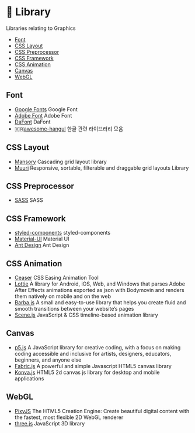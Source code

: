# 📕 Library

Libraries relating to Graphics

- [Font](#font)
- [CSS Layout](#css-layout)
- [CSS Preprocessor](#css-preprocessor)
- [CSS Framework](#css-framework)
- [CSS Animation](#css-animation)
- [Canvas](#canvas)
- [WebGL](#webgl)

## Font

- [Google Fonts](https://fonts.google.com/) Google Font
- [Adobe Font](https://fonts.adobe.com/) Adobe Font
- [DaFont](https://www.dafont.com/) DaFont
- 🇰🇷[awesome-hangul](https://github.com/lqez/awesome-hangul) 한글 관련 라이브러리 모음

## CSS Layout

- [Mansory](https://masonry.desandro.com/) Cascading grid layout library
- [Muuri](https://muuri.dev/) Responsive, sortable, filterable and draggable grid layouts Library

## CSS Preprocessor

- [SASS](https://sass-lang.com/) SASS

## CSS Framework

- [styled-components](https://styled-components.com/) styled-components
- [Material-UI](https://material-ui.com/) Material UI
- [Ant Design](https://ant.design/) Ant Design

## CSS Animation

- [Ceaser](https://matthewlein.com/tools/ceaser) CSS Easing Animation Tool
- [Lottie](https://airbnb.io/lottie/#/) A library for Android, iOS, Web, and Windows that parses Adobe After Effects animations exported as json with Bodymovin and renders them natively on mobile and on the web
- [Barba.js](https://barba.js.org/) A small and easy-to-use library that helps you create fluid and smooth transitions between your website’s pages
- [Scene.js](https://daybrush.com/scenejs/) JavaScript & CSS timeline-based animation library

## Canvas

- [p5.js](https://p5js.org/) A JavaScript library for creative coding, with a focus on making coding accessible and inclusive for artists, designers, educators, beginners, and anyone else
- [Fabric.js](http://fabricjs.com/) A powerful and simple Javascript HTML5 canvas library
- [Konva.js](https://konvajs.org/) HTML5 2d canvas js library for desktop and mobile applications

## WebGL

- [PixyJS](https://www.pixijs.com/) The HTML5 Creation Engine: Create beautiful digital content with the fastest, most flexible 2D WebGL renderer
- [three.js](https://threejs.org/) JavaScript 3D library
